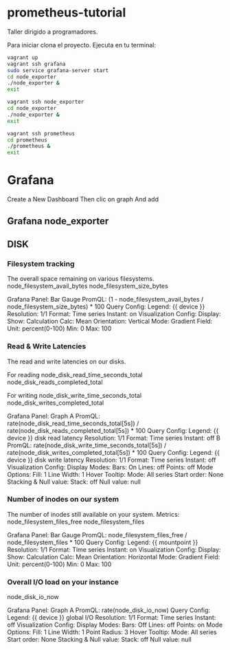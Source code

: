 # prometheus-tutorial
Taller dirigido a programadores.

Para iniciar clona el proyecto.
Ejecuta en tu terminal:
```bash
vagrant up
vagrant ssh grafana
sudo service grafana-server start
cd node_exporter
./node_exporter &
exit

vagrant ssh node_exporter
cd node_exporter
./node_exporter &
exit

vagrant ssh prometheus
cd prometheus
./prometheus &
exit
```


# Grafana
Create a New Dashboard
Then clic on graph
And add


## Grafana node_exporter
## DISK
### Filesystem tracking
The overall space remaining on various filesystems.
node_filesystem_avail_bytes
node_filesystem_size_bytes

Grafana Panel: Bar Gauge
PromQL: (1 - node_filesystem_avail_bytes / node_filesystem_size_bytes) * 100
Query Config: Legend: {{ device }} Resolution: 1/1 Format: Time series Instant: on
Visualization Config: 
  Display:
    Show: Calculation
    Calc: Mean
    Orientation: Vertical
    Mode: Gradient
  Field:
    Unit: percent(0-100)
    Min: 0
    Max: 100
### Read & Write Latencies
The read and write latencies on our disks.

For reading
node_disk_read_time_seconds_total
node_disk_reads_completed_total

For writing
node_disk_write_time_seconds_total
node_disk_writes_completed_total

Grafana Panel: Graph
A
PromQL: rate(node_disk_read_time_seconds_total[5s]) / rate(node_disk_reads_completed_total[5s]) * 100
Query Config: Legend: {{ device }} disk read latency Resolution: 1/1 Format: Time series Instant: off
B
PromQL: rate(node_disk_write_time_seconds_total[5s]) / rate(node_disk_writes_completed_total[5s]) * 100
Query Config: Legend: {{ device }} disk write latency Resolution: 1/1 Format: Time series Instant: off
Visualization Config: 
  Display Modes:
    Bars: On
    Lines: off
    Points: off
  Mode Options:
    Fill: 1
    Line Width: 1
  Hover Tooltip:
    Mode: All series
    Start order: None
  Stacking & Null value:
    Stack: off
    Null value: null
### Number of inodes on our system
The number of inodes still available on your system.
Metrics:
node_filesystem_files_free
node_filesystem_files


Grafana Panel: Bar Gauge
PromQL: node_filesystem_files_free / node_filesystem_files * 100
Query Config: Legend: {{ mountpoint }} Resolution: 1/1 Format: Time series Instant: on
Visualization Config: 
  Display:
    Show: Calculation
    Calc: Mean
    Orientation: Horizontal
    Mode: Gradient
  Field:
    Unit: percent(0-100)
    Min: 0
    Max: 100

### Overall I/O load on your instance
node_disk_io_now


Grafana Panel: Graph
A
PromQL: rate(node_disk_io_now)
Query Config: Legend: {{ device }} global I/O Resolution: 1/1 Format: Time series Instant: off
Visualization Config: 
  Display Modes:
    Bars: Off
    Lines: off
    Points: on
  Mode Options:
    Fill: 1
    Line Width: 1
    Point Radius: 3
  Hover Tooltip:
    Mode: All series
    Start order: None
  Stacking & Null value:
    Stack: off
    Null value: null

